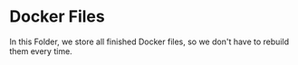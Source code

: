 # Docker Files

In this Folder, we store all finished Docker files, so we don't have to rebuild them every time. 